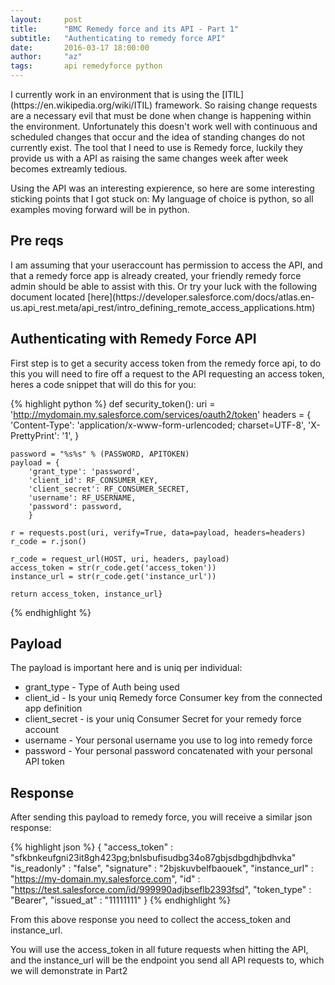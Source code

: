 ```yaml
---
layout:     post
title:      "BMC Remedy force and its API - Part 1"
subtitle:   "Authenticating to remedy force API"
date:       2016-03-17 18:00:00
author:     "az"
tags:       api remedyforce python
---
```

<p>
I currently work in an environment that is using the [ITIL](https://en.wikipedia.org/wiki/ITIL) framework. So raising change requests are a necessary evil that must be done when change is happening within the environment.  Unfortunately this doesn't work well with continuous and scheduled changes that occur and the idea of standing changes do not currently exist. The tool that I need to use is Remedy force, luckily they provide us with a API as raising the same changes week after week becomes extreamly tedious.
</p>

<p>
Using the API was an interesting expierence, so here are some interesting sticking points that I got stuck on:
My language of choice is python, so all examples moving forward will be in python.
</p>

<p>
<h2> Pre reqs </h2>
I am assuming that your useraccount has permission to access the API, and that a remedy force app is already created, your friendly remedy force admin should be able to assist with this. Or try your luck with the following document located [here](https://developer.salesforce.com/docs/atlas.en-us.api_rest.meta/api_rest/intro_defining_remote_access_applications.htm)
</p>

<p>
<h2>Authenticating with Remedy Force API</h2>
First step is to get a security access token from the remedy force api, to do this you will need to fire off a request to the API requesting an access token, heres a code snippet that will do this for you:
</p>

{% highlight python %}
def security_token():
    uri = 'http://mydomain.my.salesforce.com/services/oauth2/token'
    headers = {
        'Content-Type': 'application/x-www-form-urlencoded; charset=UTF-8',
        'X-PrettyPrint': '1',
    }

    password = "%s%s" % (PASSWORD, APITOKEN)
    payload = {
        'grant_type': 'password',
        'client_id': RF_CONSUMER_KEY,
        'client_secret': RF_CONSUMER_SECRET,
        'username': RF_USERNAME,
        'password': password,
        }

    r = requests.post(uri, verify=True, data=payload, headers=headers)
    r_code = r.json()

    r_code = request_url(HOST, uri, headers, payload)
    access_token = str(r_code.get('access_token'))
    instance_url = str(r_code.get('instance_url'))

    return access_token, instance_url}
{% endhighlight %}
<p>
<h2>Payload</h2>
The payload is important here and is uniq per individual:
<ul>
<li>grant_type - Type of Auth being used</li>
<li>client_id - Is your uniq Remedy force Consumer key from the connected app definition</li>
<li>client_secret - is your uniq Consumer Secret for your remedy force account</li>
<li>username - Your personal username you use to log into remedy force</li>
<li>password - Your personal password concatenated with your personal API token</li>
</ul>
</p>
<h2>Response</h2>
After sending this payload to remedy force, you will receive a similar json response:

{% highlight json %}
  {
    "access_token" : "sfkbnkeufgni23it8gh423pg;bnlsbufisudbg34o87gbjsdbgdhjbdhvka"
    "is_readonly" : "false",
    "signature" : "2bjskuvbelfbaouek",
    "instance_url" : "https://my-domain.my.salesforce.com",
    "id" : "https://test.salesforce.com/id/999990adjbseflb2393fsd",
    "token_type" : "Bearer",
    "issued_at" : "11111111"
  }
{% endhighlight %}
<p>
From this above response you need to collect the access_token and instance_url.

You will use the access_token in all future requests when hitting the API, and the instance_url will be the endpoint you send all API requests to, which we will demonstrate in Part2
</p>
